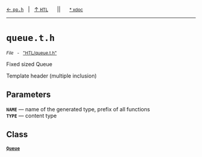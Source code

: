 [&#8592; `pp.h`](HTL--pp.md)&nbsp;&nbsp;&nbsp;|&nbsp;&nbsp;&nbsp;[&#8593; `HTL`](HTL.md)&nbsp;&nbsp;&nbsp;&nbsp;&nbsp;&nbsp;||&nbsp;&nbsp;&nbsp;&nbsp;&nbsp;&nbsp;<small>[\* xdoc](../xdoc/HTL/queue.xmd#L1)</small>
***

# `queue.t.h`
<small>*File* &nbsp; - &nbsp; ["HTL/queue.t.h"](../include/HTL/queue.t.h)</small>  

Fixed sized Queue

Template header (multiple inclusion)


## Parameters
**`NAME`** &#8213; name of the generated type, prefix of all functions  
**`TYPE`** &#8213; content type  
## Class
**[`Queue`](HTL--queue--queue.md)**  

